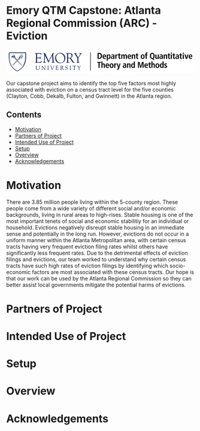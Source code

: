 # Emory QTM Capstone: Atlanta Regional Commission (ARC) - Eviction
![Logo](/images/QTM_Logo.png)

Our capstone project aims to identify the top five factors most highly associated with eviction on a census tract level for the five counties (Clayton, Cobb, Dekalb, Fulton, and Gwinnett) in the Atlanta region.

## Contents
- [Motivation](#motivation)
- [Partners of Project](#project-partners)
- [Intended Use of Project](#intended-use-of-project)
- [Setup](#setup)
- [Overview](#overview)
- [Acknowledgements](#acknowledgements)


# Motivation
  There are 3.85 million people living within the 5-county region. These people come from a wide variety of different social and/or economic backgrounds, living in rural areas to high-rises. Stable housing is one of the most important tenets of social and economic stabilitiy for an individual or household. Evictions negatively disreupt stable housing in an immediate sense and potentially in the long run. However, evictions do not occur in a uniform manner within the Atlanta Metropolitan area, with certain census tracts having very frequent eviction filing rates whilst others have significantly less frequent rates.  Due to the detrimental effects of eviction filings and evictions, our team worked to understand why certain census tracts have such high rates of eviction filings by identifying which socio-economic factors are most associated with these census tracts. Our hope is that our work can be used by the Atlanta Regional Commission so they can better assist local  governments mitigate the potential harms of evictions.
# Partners of Project

# Intended Use of Project

# Setup

# Overview

# Acknowledgements
